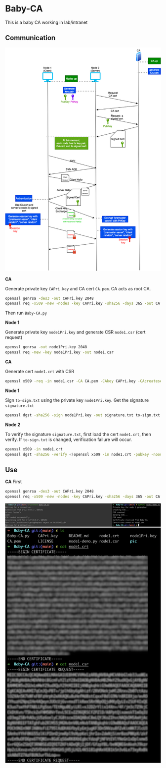 # Baby-CA

This is a baby CA working in lab/intranet

## Communication

![](pic/baby-CA.png)

**CA**

Generate private key `CAPri.key` and CA cert `CA.pem`. CA acts as root CA.

```bash
openssl genrsa -des3 -out CAPri.key 2048
openssl req -x509 -new -nodes -key CAPri.key -sha256 -days 365 -out CA.pem
```

Then run `Baby-CA.py`

**Node 1**

Generate private key `node1Pri.key` and generate CSR `node1.csr` (cert request)

```bash
openssl genrsa -out node1Pri.key 2048
openssl req -new -key node1Pri.key -out node1.csr
```

**CA**

Generate cert `node1.crt` with CSR

```bash
openssl x509 -req -in node1.csr -CA CA.pem -CAkey CAPri.key -CAcreateserial -out node1.crt -days 365 -sha256
```

**Node 1**

Sign `to-sign.txt` using the private key `node1Pri.key`. Get the signature `signature.txt`

```bash
openssl dgst -sha256 -sign node1Pri.key -out signature.txt to-sign.txt
```

**Node 2**

To verify the signature `signature.txt`, first load the cert `node1.crt`, then verify. If `to-sign.txt` is changed, verification failure will occur.

```bash
openssl x509 -in node1.crt
openssl dgst -sha256 -verify <(openssl x509 -in node1.crt -pubkey -noout) -signature signature.txt to-sign.txt
```

## Use

**CA**
First

```bash
openssl genrsa -des3 -out CAPri.key 2048
openssl req -x509 -new -nodes -key CAPri.key -sha256 -days 365 -out CA.pem
```

![](pic/sign-cert.png)
![](pic/cert.png)